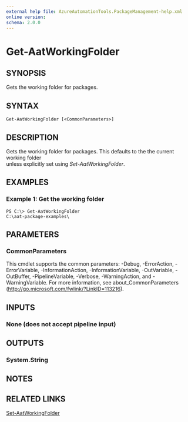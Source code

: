 ```yaml
---
external help file: AzureAutomationTools.PackageManagement-help.xml
online version: 
schema: 2.0.0
---
```


# Get-AatWorkingFolder

## SYNOPSIS
Gets the working folder for packages.

## SYNTAX

```
Get-AatWorkingFolder [<CommonParameters>]
```

## DESCRIPTION
Gets the working folder for packages. This defaults to the the current working folder  
unless explicitly set using *Set-AatWorkingFolder*.

## EXAMPLES

### Example 1: Get the working folder
```
PS C:\> Get-AatWorkingFolder
C:\aat-package-examples\
```

## PARAMETERS

### CommonParameters
This cmdlet supports the common parameters: -Debug, -ErrorAction, -ErrorVariable, -InformationAction, -InformationVariable, -OutVariable, -OutBuffer, -PipelineVariable, -Verbose, -WarningAction, and -WarningVariable. For more information, see about_CommonParameters (http://go.microsoft.com/fwlink/?LinkID=113216).

## INPUTS

### None (does not accept pipeline input)

## OUTPUTS

### System.String

## NOTES

## RELATED LINKS

[Set-AatWorkingFolder](.)